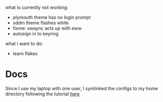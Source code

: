 what is currently not working:
- plymouth theme has no login prompt
- sddm theme flashes white
- fixme: swaync acts up with eww
- autosign in to keyring

what i want to do:
- learn flakes

# Docs

Since I use my laptop with one user, I symlinked the configs to my home directory following the tutorial [here](https://nixos.wiki/wiki/NixOS_configuration_editors)
